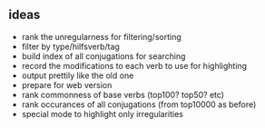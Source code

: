 ## ideas

* rank the unregularness for filtering/sorting
* filter by type/hilfsverb/tag
* build index of all conjugations for searching
* record the modifications to each verb to use for highlighting
* output prettily like the old one
* prepare for web version
* rank commonness of base verbs (top100? top50? etc)
* rank occurances of all conjugations (from top10000 as before)
* special mode to highlight only irregularities